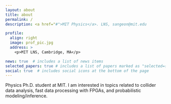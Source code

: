 ```yaml
---
layout: about
title: about
permalink: /
description: <a href="#">MIT Physics</a>. LNS, sangeon@mit.edu

profile:
  align: right
  image: prof_pic.jpg
  address: >
    <p>MIT LNS, Cambridge, MA</p>

news: true  # includes a list of news items
selected_papers: true # includes a list of papers marked as "selected={true}"
social: true  # includes social icons at the bottom of the page
---
```


Physics Ph.D. student at MIT. I am interested in topics related to collider data analysis, fast data processing with FPGAs, and probabilistic modeling/inference. 



